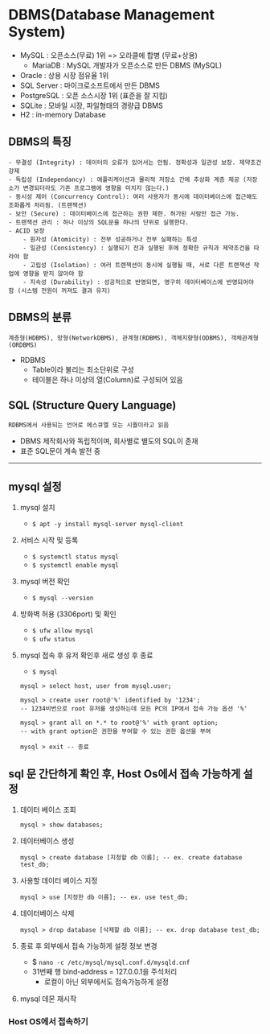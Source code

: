 # DBMS(Database Management System)

- MySQL : 오픈소스(무료) 1위 => 오라클에 합병 (무료+상용)
    - MariaDB : MySQL 개발자가 오픈소스로 만든 DBMS (MySQL)
- Oracle : 상용 시장 점유율 1위
- SQL Server : 마이크로소프트에서 만든 DBMS
- PostgreSQL : 오픈 소스시장 1위 (표준을 잘 지킴)
- SQLite : 모바일 시장, 파일형태의 경량급 DBMS
- H2 : in-memory Database

## DBMS의 특징
    - 무결성 (Integrity) : 데이터의 오류가 있어서는 안됨. 정확성과 일관성 보장. 제약조건 강제
    - 독립성 (Independancy) : 애플리케이션과 물리적 저장소 간에 추상화 계층 제공 (저장소가 변경되더라도 기존 프로그램에 영향을 미치지 않는다.)
    - 동시성 제어 (Concurrency Control): 여러 사용자가 동시에 데이터베이스에 접근해도 조화롭게 처리됨. (트랜잭션)
    - 보안 (Secure) : 데이터베이스에 접근하는 권한 제한. 허가된 사람만 접근 가능.
    - 트랜잭션 관리 : 하나 이상의 SQL문을 하나의 단위로 실행한다.
    - ACID 보장
        - 원자성 (Atomicity) : 전부 성공하거나 전부 실패하는 특성
        - 일관성 (Consistency) : 실행되기 전과 실행된 후에 정확한 규칙과 제약조건을 따라야 함
        - 고립성 (Isolation) : 여러 트랜잭션이 동시에 실행될 때, 서로 다른 트랜잭션 작업에 영향을 받지 않아야 함
        - 지속성 (Durability) : 성공적으로 반영되면, 영구히 데이터베이스에 반영되어야 함 (시스템 전원이 꺼져도 결과 유지)

## DBMS의 분류
`계층형(HDBMS), 망형(NetworkDBMS), 관계형(RDBMS), 객체지향형(ODBMS), 객체관계형(ORDBMS)`

- RDBMS
    - Table이라 불리는 최소단위로 구성
    - 테이블은 하나 이상의 열(Column)로 구성되어 있음

## SQL (Structure Query Language)
`RDBMS에서 사용되는 언어로 에스큐엘 또는 시퀄이라고 읽음`

- DBMS 제작회사와 독립적이며, 회사별로 별도의 SQL이 존재
- 표준 SQL문이 계속 발전 중

------
## mysql 설정
1. mysql 설치
    - `$ apt -y install mysql-server mysql-client`

2. 서비스 시작 및 등록
    - `$ systemctl status mysql`
    - `$ systemctl enable mysql`

3. mysql 버전 확인
    - `$ mysql --version`

4. 방화벽 허용 (3306port) 및 확인
    - `$ ufw allow mysql`
    - `$ ufw status`

5. mysql 접속 후 유저 확인후 새로 생성 후 종료
    - `$ mysql`
    ```
    mysql > select host, user from mysql.user;

    mysql > create user root@'%' identified by '1234'; 
    -- 1234비번으로 root 유저를 생성하는데 모든 PC의 IP에서 접속 가능 옵션 '%'

    mysql > grant all on *.* to root@'%' with grant option;
    -- with grant option은 권한을 부여할 수 있는 권한 옵션을 부여

    mysql > exit -- 종료
    ```

## sql 문 간단하게 확인 후, Host Os에서 접속 가능하게 설정
1. 데이터 베이스 조회
    ```
    mysql > show databases;
    ```
    
2. 데이터베이스 생성
    ```
    mysql > create database [지정할 db 이름]; -- ex. create database test_db;
    ```

3. 사용할 데이터 베이스 지정
    ```
    mysql > use [지정한 db 이름]; -- ex. use test_db;
    ```

4. 데이터베이스 삭제
    ```
    mysql > drop database [삭제할 db 이름]; -- ex. drop database test_db;
    ```

5. 종료 후 외부에서 접속 가능하게 설정 정보 변경
    - $ `nano -c /etc/mysql/mysql.conf.d/mysqld.cnf`
    - 31번째 행 bind-address = 127.0.0.1을 주석처리
        - 로컬이 아닌 외부에서도 접속가능하게 설정

6. mysql 데몬 재시작

### Host OS에서 접속하기
